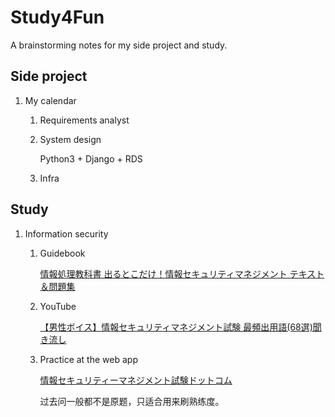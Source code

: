 # Study4Fun
A brainstorming notes for my side project and study.



## Side project

1. My calendar

   1. Requirements analyst

   2. System design

      Python3 + Django + RDS

   3. Infra



## Study

1. Information security

   1. Guidebook

      [情報処理教科書 出るとこだけ！情報セキュリティマネジメント テキスト＆問題集](https://www.amazon.co.jp/%E6%83%85%E5%A0%B1%E5%87%A6%E7%90%86%E6%95%99%E7%A7%91%E6%9B%B8-%E5%87%BA%E3%82%8B%E3%81%A8%E3%81%93%E3%81%A0%E3%81%91%EF%BC%81%E6%83%85%E5%A0%B1%E3%82%BB%E3%82%AD%E3%83%A5%E3%83%AA%E3%83%86%E3%82%A3%E3%83%9E%E3%83%8D%E3%82%B8%E3%83%A1%E3%83%B3%E3%83%88-%E3%83%86%E3%82%AD%E3%82%B9%E3%83%88%EF%BC%86%E5%95%8F%E9%A1%8C%E9%9B%86%EF%BC%BB%E7%A7%91%E7%9B%AEA%EF%BC%BD%EF%BC%BB%E7%A7%91%E7%9B%AEB%EF%BC%BD2024%E5%B9%B4%E7%89%88-%E6%A9%8B%E6%9C%AC-%E7%A5%90%E5%8F%B2/dp/4798183512)

   2. YouTube

      [【男性ボイス】情報セキュリティマネジメント試験 最頻出用語(68選)聞き流し](https://youtu.be/E2nFPR95AyE?si=JikvuJawhAjqH6ue)

   3. Practice at the web app

      [情報セキュリティーマネジメント試験ドットコム](https://www.sg-siken.com/) 
      
      过去问一般都不是原题，只适合用来刷熟练度。

